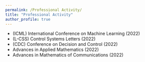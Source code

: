 ```yaml
---
permalink: /Professional Activity/
title: "Professional Activity"
author_profile: true
---
```


+ (ICML) International Conference on Machine Learning (2022)
+ (L-CSS) Control Systems Letters (2022)
+ (CDC) Conference on Decision and Control (2022)
+ Advances in Applied Mathematics (2022)
+ Advances in Mathematics of Communications (2022)
